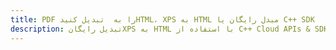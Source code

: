 ---title: PDF را به  تبدیل کنیدHTML، XPS به HTML مبدل رایگان یا C++ SDKdescription: تبدیل رایگانXPS به HTML با استفاده از C++ Cloud APIs & SDK همچنین اسناد PDF را در Cloud ایجاد، ویرایش و رندر کنید.---